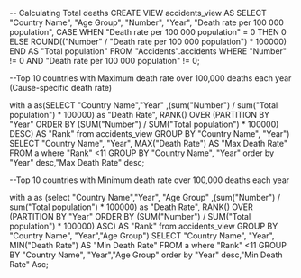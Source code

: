 


-- Calculating Total deaths
CREATE VIEW accidents_view AS SELECT
    "Country Name",
    "Age Group",
    "Number",
    "Year",
    "Death rate per 100 000 population",
    CASE
        WHEN "Death rate per 100 000 population" = 0 THEN 0  
        ELSE ROUND(("Number" / "Death rate per 100 000 population") * 100000)
    END AS "Total population"
FROM "Accidents".accidents
WHERE "Number" != 0 AND "Death rate per 100 000 population" != 0;

--Top 10 countries with Maximum death rate over 100,000 deaths each year (Cause-specific death rate)

with a as(SELECT "Country Name","Year" ,(sum("Number") / sum("Total population") * 100000) as "Death Rate",
	  RANK() OVER (PARTITION BY "Year" ORDER BY (SUM("Number") / SUM("Total population") * 100000) DESC) AS "Rank" from accidents_view
GROUP BY "Country Name", "Year")
SELECT
    "Country Name",
    "Year",
    MAX("Death Rate") AS "Max Death Rate"
FROM a
where "Rank" <11
GROUP BY "Country Name", "Year"
order by "Year" desc,"Max Death Rate" desc;

--Top 10 countries with Minimum death rate over 100,000 deaths each year

with a as (select "Country Name","Year", "Age Group" ,(sum("Number") / sum("Total population") * 100000) as "Death Rate",
	  RANK() OVER (PARTITION BY "Year" ORDER BY (SUM("Number") / SUM("Total population") * 100000) ASC) AS "Rank" from accidents_view
GROUP BY "Country Name", "Year","Age Group")
SELECT
    "Country Name",
    "Year",
    MIN("Death Rate") AS "Min Death Rate"
FROM a
where "Rank" <11
GROUP BY "Country Name", "Year","Age Group"
order by "Year" desc,"Min Death Rate" Asc;







